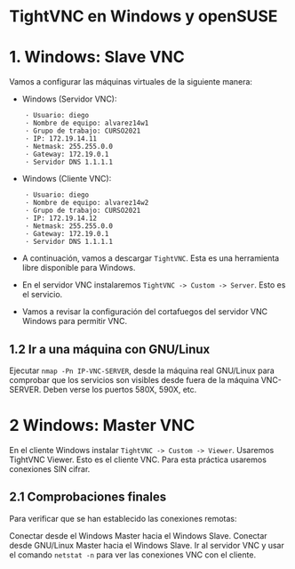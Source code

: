 # TightVNC en Windows y openSUSE

# 1. Windows: Slave VNC

Vamos a configurar las máquinas virtuales de la siguiente manera:
* Windows (Servidor VNC):
```
    · Usuario: diego
    · Nombre de equipo: alvarez14w1
    · Grupo de trabajo: CURSO2021
    · IP: 172.19.14.11
    · Netmask: 255.255.0.0
    · Gateway: 172.19.0.1
    · Servidor DNS 1.1.1.1
```
* Windows (Cliente VNC):
```
    · Usuario: diego
    · Nombre de equipo: alvarez14w2
    · Grupo de trabajo: CURSO2021
    · IP: 172.19.14.12
    · Netmask: 255.255.0.0
    · Gateway: 172.19.0.1
    · Servidor DNS 1.1.1.1
```

* A continuación, vamos a descargar `TightVNC`. Esta es una herramienta libre disponible para Windows.

* En el servidor VNC instalaremos `TightVNC -> Custom -> Server`. Esto es el servicio.

* Vamos a revisar la configuración del cortafuegos del servidor VNC Windows para permitir VNC.

## 1.2 Ir a una máquina con GNU/Linux
Ejecutar `nmap -Pn IP-VNC-SERVER`, desde la máquina real GNU/Linux para comprobar que los servicios son visibles desde fuera de la máquina VNC-SERVER. Deben verse los puertos 580X, 590X, etc.

# 2 Windows: Master VNC
En el cliente Windows instalar `TightVNC -> Custom -> Viewer`.
Usaremos TightVNC Viewer. Esto es el cliente VNC.
Para esta práctica usaremos conexiones SIN cifrar.

## 2.1 Comprobaciones finales
Para verificar que se han establecido las conexiones remotas:

Conectar desde el Windows Master hacia el Windows Slave.
Conectar desde GNU/Linux Master hacia el Windows Slave.
Ir al servidor VNC y usar el comando `netstat -n` para ver las conexiones VNC con el cliente.

